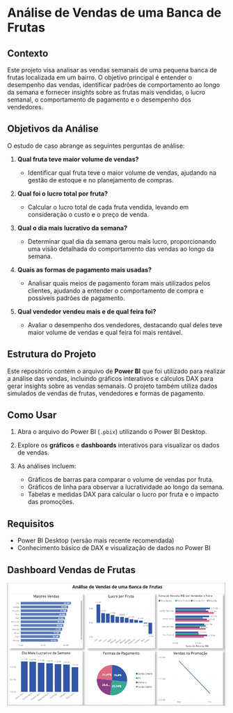 # Análise de Vendas de uma Banca de Frutas

## Contexto

Este projeto visa analisar as vendas semanais de uma pequena banca de frutas localizada em um bairro. O objetivo principal é entender o desempenho das vendas, identificar padrões de comportamento ao longo da semana e fornecer insights sobre as frutas mais vendidas, o lucro semanal, o comportamento de pagamento e o desempenho dos vendedores.

## Objetivos da Análise

O estudo de caso abrange as seguintes perguntas de análise:

1. **Qual fruta teve maior volume de vendas?**

   * Identificar qual fruta teve o maior volume de vendas, ajudando na gestão de estoque e no planejamento de compras.

2. **Qual foi o lucro total por fruta?**

   * Calcular o lucro total de cada fruta vendida, levando em consideração o custo e o preço de venda.

3. **Qual o dia mais lucrativo da semana?**

   * Determinar qual dia da semana gerou mais lucro, proporcionando uma visão detalhada do comportamento das vendas ao longo da semana.

4. **Quais as formas de pagamento mais usadas?**

   * Analisar quais meios de pagamento foram mais utilizados pelos clientes, ajudando a entender o comportamento de compra e possíveis padrões de pagamento.

5. **Qual vendedor vendeu mais e de qual feira foi?**

   * Avaliar o desempenho dos vendedores, destacando qual deles teve maior volume de vendas e qual feira foi mais rentável.

## Estrutura do Projeto

Este repositório contém o arquivo de **Power BI** que foi utilizado para realizar a análise das vendas, incluindo gráficos interativos e cálculos DAX para gerar insights sobre as vendas semanais. O projeto também utiliza dados simulados de vendas de frutas, vendedores e formas de pagamento.

## Como Usar

1. Abra o arquivo do Power BI (`.pbix`) utilizando o Power BI Desktop.
2. Explore os **gráficos** e **dashboards** interativos para visualizar os dados de vendas.
3. As análises incluem:

   * Gráficos de barras para comparar o volume de vendas por fruta.
   * Gráficos de linha para observar a lucratividade ao longo da semana.
   * Tabelas e medidas DAX para calcular o lucro por fruta e o impacto das promoções.

## Requisitos

* Power BI Desktop (versão mais recente recomendada)
* Conhecimento básico de DAX e visualização de dados no Power BI

## Dashboard Vendas de Frutas
![Texto alternativo](https://github.com/stephaniesouza25/powerbi-vendas-frutas/blob/main/Dashboard%20Vendas%20Frutas.png)

